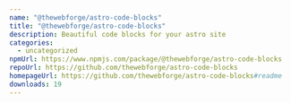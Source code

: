```yaml
---
name: "@thewebforge/astro-code-blocks"
title: "@thewebforge/astro-code-blocks"
description: Beautiful code blocks for your astro site
categories:
  - uncategorized
npmUrl: https://www.npmjs.com/package/@thewebforge/astro-code-blocks
repoUrl: https://github.com/thewebforge/astro-code-blocks
homepageUrl: https://github.com/thewebforge/astro-code-blocks#readme
downloads: 19
---
```

